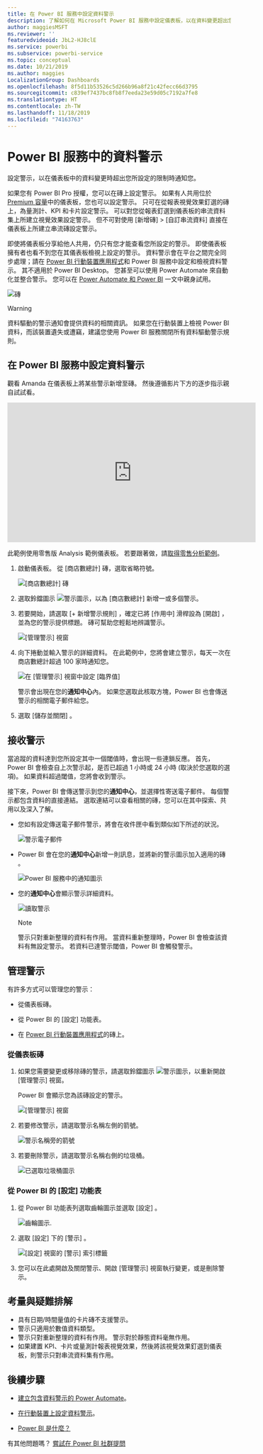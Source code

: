 ```yaml
---
title: 在 Power BI 服務中設定資料警示
description: 了解如何在 Microsoft Power BI 服務中設定儀表板，以在資料變更超出您所設定的限制時通知您。
author: maggiesMSFT
ms.reviewer: ''
featuredvideoid: JbL2-HJ8clE
ms.service: powerbi
ms.subservice: powerbi-service
ms.topic: conceptual
ms.date: 10/21/2019
ms.author: maggies
LocalizationGroup: Dashboards
ms.openlocfilehash: 8f5d11b53526c5d266b96a8f21c42fecc66d3795
ms.sourcegitcommit: c839ef7437bc8fb8f7eeda23e59d05c7192a7fe8
ms.translationtype: HT
ms.contentlocale: zh-TW
ms.lasthandoff: 11/18/2019
ms.locfileid: "74163763"
---
```

# <a name="data-alerts-in-the-power-bi-service"></a>Power BI 服務中的資料警示

設定警示，以在儀表板中的資料變更時超出您所設定的限制時通知您。

如果您有 Power BI Pro 授權，您可以在磚上設定警示。 如果有人共用位於 [Premium 容量](service-premium-what-is.md)中的儀表板，您也可以設定警示。 只可在從報表視覺效果釘選的磚上，為量測計、KPI 和卡片設定警示。 可以對您從報表釘選到儀表板的串流資料集上所建立視覺效果設定警示。 但不可對使用 [新增磚]   > [自訂串流資料]  直接在儀表板上所建立串流磚設定警示。

即使將儀表板分享給他人共用，仍只有您才能查看您所設定的警示。 即使儀表板擁有者也看不到您在其儀表板檢視上設定的警示。 資料警示會在平台之間完全同步處理；請在 [ Power BI 行動裝置應用程式](consumer/mobile/mobile-set-data-alerts-in-the-mobile-apps.md)和 Power BI 服務中設定和檢視資料警示。 其不適用於 Power BI Desktop。 您甚至可以使用 Power Automate 來自動化並整合警示。 您可以在 [Power Automate 和 Power BI](service-flow-integration.md) 一文中親身試用。

![磚](media/service-set-data-alerts/powerbi-alert-types-new.png)

> [!WARNING]
> 資料驅動的警示通知會提供資料的相關資訊。 如果您在行動裝置上檢視 Power BI 資料，而該裝置遺失或遭竊，建議您使用 Power BI 服務關閉所有資料驅動警示規則。

## <a name="set-data-alerts-in-the-power-bi-service"></a>在 Power BI 服務中設定資料警示

觀看 Amanda 在儀表板上將某些警示新增至磚。 然後遵循影片下方的逐步指示親自試試看。

<iframe width="560" height="315" src="https://www.youtube.com/embed/JbL2-HJ8clE" frameborder="0" allowfullscreen></iframe>

此範例使用零售版 Analysis 範例儀表板。 若要跟著做，請[取得零售分析範例](sample-retail-analysis.md#get-the-content-pack-for-this-sample)。

1. 啟動儀表板。 從 [商店數總計]  磚，選取省略符號。

   ![[商店數總計] 磚](media/service-set-data-alerts/powerbi-card.png)

1. 選取鈴鐺圖示 ![警示圖示](media/service-set-data-alerts/power-bi-bell-icon.png)，以為 [商店數總計]  新增一或多個警示。

1. 若要開始，請選取 [+ 新增警示規則]  ，確定已將 [作用中]  滑桿設為 [開啟]  ，並為您的警示提供標題。 磚可幫助您輕鬆地辨識警示。

   ![[管理警示] 視窗](media/service-set-data-alerts/powerbi-alert-title.png)

1. 向下捲動並輸入警示的詳細資料。  在此範例中，您將會建立警示，每天一次在商店數總計超過 100 家時通知您。

   ![在 [管理警示] 視窗中設定 [臨界值]](media/service-set-data-alerts/power-bi-set-alert-details.png)

    警示會出現在您的**通知中心**內。 如果您選取此核取方塊，Power BI 也會傳送警示的相關電子郵件給您。

1. 選取 [儲存並關閉]  。

## <a name="receiving-alerts"></a>接收警示

當追蹤的資料達到您所設定其中一個閾值時，會出現一些連鎖反應。 首先，Power BI 會檢查自上次警示起，是否已超過 1 小時或 24 小時 (取決於您選取的選項)。 如果資料超過閾值，您將會收到警示。

接下來，Power BI 會傳送警示到您的**通知中心**，並選擇性寄送電子郵件。 每個警示都包含資料的直接連結。 選取連結可以查看相關的磚，您可以在其中探索、共用以及深入了解。  

* 您如有設定傳送電子郵件警示，將會在收件匣中看到類似如下所述的狀況。

   ![警示電子郵件](media/service-set-data-alerts/powerbi-alerts-email.png)

* Power BI 會在您的**通知中心**新增一則訊息，並將新的警示圖示加入適用的磚 。

   ![Power BI 服務中的通知圖示](media/service-set-data-alerts/powerbi-alert-notifications.png)

* 您的**通知中心**會顯示警示詳細資料。

    ![讀取警示](media/service-set-data-alerts/powerbi-alert-notification.png)

   > [!NOTE]
   > 警示只對重新整理的資料有作用。 當資料重新整理時，Power BI 會檢查該資料有無設定警示。 若資料已達警示閾值，Power BI 會觸發警示。

## <a name="managing-alerts"></a>管理警示

有許多方式可以管理您的警示：

* 從儀表板磚。

* 從 Power BI 的 [設定] 功能表。

* 在 [Power BI 行動裝置應用程式](consumer/mobile/mobile-set-data-alerts-in-the-mobile-apps.md)的磚上。

### <a name="from-the-dashboard-tile"></a>從儀表板磚

1. 如果您需要變更或移除磚的警示，請選取鈴鐺圖示 ![警示圖示](media/service-set-data-alerts/power-bi-bell-icon.png)，以重新開啟 [管理警示]  視窗。

    Power BI 會顯示您為該磚設定的警示。

    ![[管理警示] 視窗](media/service-set-data-alerts/powerbi-see-alerts.png)

1. 若要修改警示，請選取警示名稱左側的箭號。

    ![警示名稱旁的箭號](media/service-set-data-alerts/powerbi-see-alerts-arrow.png)

1. 若要刪除警示，請選取警示名稱右側的垃圾桶。

      ![已選取垃圾桶圖示](media/service-set-data-alerts/powerbi-see-alerts-delete.png)

### <a name="from-the-power-bi-settings-menu"></a>從 Power BI 的 [設定] 功能表

1. 從 Power BI 功能表列選取齒輪圖示並選取 [設定]  。

    ![齒輪圖示](media/service-set-data-alerts/powerbi-gear-icon.png).

1. 選取 [設定]  下的 [警示]  。

    ![[設定] 視窗的 [警示] 索引標籤](media/service-set-data-alerts/powerbi-alert-settings.png)

1. 您可以在此處開啟及關閉警示、開啟 [管理警示]  視窗執行變更，或是刪除警示。

## <a name="considerations-and-troubleshooting"></a>考量與疑難排解

* 具有日期/時間量值的卡片磚不支援警示。
* 警示只適用於數值資料類型。
* 警示只對重新整理的資料有作用。 警示對於靜態資料毫無作用。
* 如果建置 KPI、卡片或量測計報表視覺效果，然後將該視覺效果釘選到儀表板，則警示只對串流資料集有作用。


## <a name="next-steps"></a>後續步驟

* [建立包含資料警示的 Power Automate](service-flow-integration.md)。

* [在行動裝置上設定資料警示](consumer/mobile/mobile-set-data-alerts-in-the-mobile-apps.md)。

* [Power BI 是什麼？](fundamentals/power-bi-overview.md)

有其他問題嗎？ [嘗試在 Power BI 社群提問](https://community.powerbi.com/)
